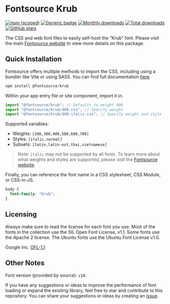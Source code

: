 # Fontsource Krub

[![npm (scoped)](https://img.shields.io/npm/v/@fontsource/krub?color=brightgreen)](https://www.npmjs.com/package/@fontsource/krub) [![Generic badge](https://img.shields.io/badge/fontsource-passing-brightgreen)](https://github.com/fontsource/fontsource) [![Monthly downloads](https://badgen.net/npm/dm/@fontsource/krub)](https://github.com/fontsource/fontsource) [![Total downloads](https://badgen.net/npm/dt/@fontsource/krub)](https://github.com/fontsource/fontsource) [![GitHub stars](https://img.shields.io/github/stars/fontsource/fontsource.svg?style=social&label=Star)](https://github.com/fontsource/fontsource/stargazers)

The CSS and web font files to easily self-host the “Krub” font. Please visit the main [Fontsource website](https://fontsource.org/fonts/krub) to view more details on this package.

## Quick Installation

Fontsource offers multiple methods to import the CSS, including using a bundler like Vite or using SASS. You can find full documentation [here](https://fontsource.org/docs/getting-started/introduction).

```javascript
npm install @fontsource/krub
```

Within your app entry file or site component, import it in.

```javascript
import "@fontsource/krub"; // Defaults to weight 400
import "@fontsource/krub/400.css"; // Specify weight
import "@fontsource/krub/400-italic.css"; // Specify weight and style
```

Supported variables:
- Weights: `[200,300,400,500,600,700]`
- Styles: `[italic,normal]`
- Subsets: `[latin,latin-ext,thai,vietnamese]`

> Note: `italic` may not be supported by all fonts. To learn more about what weights and styles are supported, please visit the [Fontsource website](https://fontsource.org/fonts/krub).

Finally, you can reference the font name in a CSS stylesheet, CSS Module, or CSS-in-JS.

```css
body {
  font-family: "Krub";
}
```

## Licensing
Always make sure to read the license for each font you use. Most of the fonts in the collection use the SIL Open Font License, v1.1. Some fonts use the Apache 2 license. The Ubuntu fonts use the Ubuntu Font License v1.0.

Google Inc.
[OFL-1.1](http://scripts.sil.org/OFL)

## Other Notes
Font version (provided by source): `v10`.

If you have any suggestions or ideas to improve the performance of font loading or expand the existing library, feel free to star and contribute to this repository. You can share your suggestions or ideas by creating an [issue](https://github.com/fontsource/fontsource/issues).